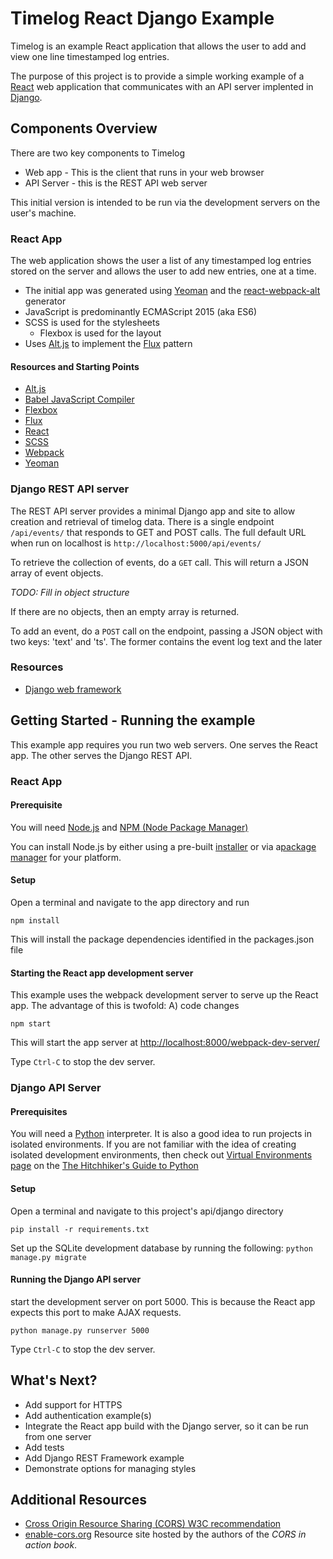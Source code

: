 Timelog React Django Example
============================

Timelog is an example React application that allows the user to add and view one
line timestamped log entries.

The purpose of this project is to provide a simple working example of a [React](https://facebook.github.io/react/)
web application that communicates with an API server implented in [Django](https://www.djangoproject.com).

Components Overview
-------------------

There are two key components to Timelog
* Web app - This is the client that runs in your web browser
* API Server - this is the REST API web server

This initial version is intended to be run via the development servers on the
user's machine.

### React App

The web application shows the user a list of any timestamped log entries stored on the
server and allows the user to add new entries, one at a time.

* The initial app was generated using [Yeoman](http://yeoman.io/) and the [react-webpack-alt](https://github.com/weblogixx/generator-react-webpack-alt) generator
* JavaScript is predominantly ECMAScript 2015 (aka ES6)
* SCSS is used for the stylesheets
  * Flexbox is used for the layout
* Uses [Alt.js](http://alt.js.org/) to implement the [Flux](https://facebook.github.io/flux/) pattern

#### Resources and Starting Points

* [Alt.js](http://alt.js.org/)
* [Babel JavaScript Compiler](https://babeljs.io/)
* [Flexbox](https://css-tricks.com/snippets/css/a-guide-to-flexbox/)
* [Flux](https://facebook.github.io/flux/)
* [React](https://facebook.github.io/react/index.html)
* [SCSS](http://sass-lang.com/documentation/file.SASS_REFERENCE.html)
* [Webpack](https://webpack.github.io/)
* [Yeoman](http://yeoman.io/)


### Django REST API server

The REST API server provides a minimal Django app and site to allow creation and retrieval of timelog data. There is a single endpoint
```/api/events/``` that responds to GET and POST calls. The full default URL when run on localhost is  ```http://localhost:5000/api/events/```

To retrieve the collection of events, do a ```GET``` call. This will return a JSON array of event objects.

*TODO: Fill in object structure*

If there are no objects, then an empty array is returned.


To add an event, do a ```POST``` call on the endpoint, passing a JSON object with two keys: 'text' and 'ts'. The former contains the event log text and the later


### Resources

* [Django web framework](https://www.djangoproject.com/)


Getting Started - Running the example
-------------------------------------

This example app requires you run two web servers. One serves the React app. The other serves the Django REST API.

### React App

#### Prerequisite
You will need [Node.js](https://nodejs.org/en/) and [NPM (Node Package Manager)](https://docs.npmjs.com/getting-started/what-is-npm)


You can install Node.js by either using a pre-built [installer](https://nodejs.org/en/download/) or via a[package manager](https://nodejs.org/en/download/package-manager/) for your platform.


#### Setup

Open a terminal and navigate to the app directory and run 

```npm install```

This will install the package dependencies identified in the packages.json file


#### Starting the React app development server

This example uses the webpack development server to serve up the React app. The advantage of this is twofold: A) code changes


```npm start```

This will start the app server at [http://localhost:8000/webpack-dev-server/](http://localhost:8000/webpack-dev-server/)


Type ```Ctrl-C``` to stop the dev server.

### Django API Server

#### Prerequisites

You will need a [Python](https://www.python.org/) interpreter. It is also a good idea to run projects in isolated environments. If you are not familiar with the idea of creating isolated development environments, then check out [Virtual Environments page](http://docs.python-guide.org/en/latest/dev/virtualenvs/) on the [The Hitchhiker's Guide to Python](http://docs.python-guide.org/en/latest/)

#### Setup


Open a terminal and navigate to this project's api/django directory

```pip install -r requirements.txt```


Set up the SQLite development database by running the following:
```python manage.py migrate```

#### Running the Django API server

start the development server on port 5000. This is because the React app expects this port to make AJAX requests.

```python manage.py runserver 5000```


Type ```Ctrl-C``` to stop the dev server.


What's Next?
------------
* Add support for HTTPS
* Add authentication example(s)
* Integrate the React app build with the Django server, so it can be run from one server
* Add tests 
* Add Django REST Framework example
* Demonstrate options for managing styles


Additional Resources
--------------------

* [Cross Origin Resource Sharing (CORS) W3C recommendation](https://www.w3.org/TR/cors/)
* [enable-cors.org](http://enable-cors.org/) Resource site hosted by the authors of the _CORS in action book_.
